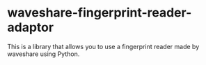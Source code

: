 # waveshare-fingerprint-reader-adaptor
This is a library that allows you to use a fingerprint reader made by waveshare using Python.
